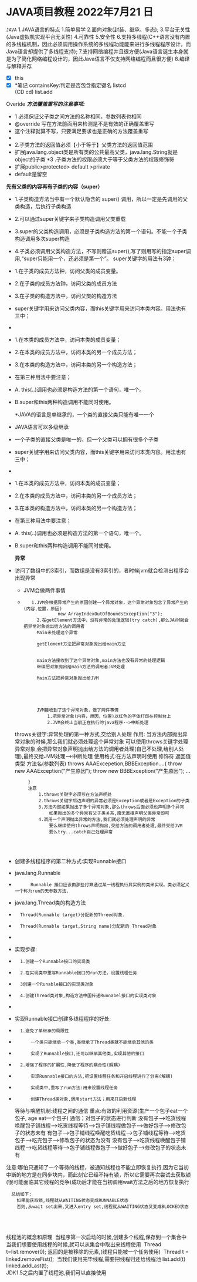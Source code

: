 # JAVA项目教程 2022年7月21 日
   `JAVA` 
   1.JAVA语言的特点
    1.简单易学
    2.面向对象(封装、继承、多态);
    3.平台无关性(Java虚拟机实现平台无关性)
    4.可靠性
    5.安全性
    6.支持多线程(C++语言没有内置的多线程机制，因此必须调用操作系统的多线程功能能来进行多线程程序设计，而Java语言却提供了多线程支持);
    7.支持网络编程并且很方便(Java语言诞生本身就是为了简化网络编程设计的，因此Java语言不仅支持网络编程而且很方便)
    8.编译与解释并存

   























   

   

   

- [x] this
- [x]
  *笔记
  containsKey:判定是否包含指定键名
  <cd> listcd  
  (CD cd)
  list.add

Overide
**_方法覆盖重写的注意事项:_**
* 1 必须保证父子类之间方法的名称相同，参数列表也相同
* @override 写在方法前面用来检测是不是有效的正确覆盖重写
* 这个注释就算不写，只要满足要求也是正确的方法覆盖重写
*
* 2.子类方法的返回值必须【小于等于】父类方法的返回值范围
* 扩展java.lang.object类是所有类的公共最高父类，java.lang.String就是object的子类
*3 .子类方法的权限必须大于等于父类方法的权限修饰符
* 扩展public>protected> default >private
* default是留空


**先有父类的内容再有子类的内容（super）**
  * 1.子类构造方法当中有一个默认隐含的 super() 调用，所以一定是先调用的父类构造，后执行子类构造
  * 2.可以通过super关键字来子类构造调用父类重载
  * 3.super的父类构造调用，必须是子类构造方法的第一个语句。不能一个子类构造调用多次super构造
  * 4.子类必须调用父类构造方法，不写则赠送super(),写了则用写的指定super调用,“super只能用一个，还必须是第一个”。
      super关键字的用法有3钟；
  * 1.在子类的成员方法钟，访问父类的成员变量。
  * 2.在子类的成员方法钟，访问父类的成员方法
  * 3.在子类的构造方法中，访问父类的构造方法
  * super关键字用来访问父类内容，而this关键字用来访问本类内容。用法也有三中；
 *
 * 1.在本类的成员方法中，访问本类的成员变量；
 * 2.在本类的成员方法中，访问本类的另一个成员方法；
 * 3.在本类的构造方法中，访问本类的另一个构造方法；
 * 在第三种用法中要注意；
 *   A. this(..)调用也必须是构造方法的第一个语句，唯一个。
 *   B.super和this两种构造调用不能同时使用。

 		*JAVA的语言是单继承的，一个类的直接父类只能有唯一一个
 * JAVA语言可以多级继承
 * 一个子类的直接父类是唯一的，但一个父类可以拥有很多个子类
 * super关键字用来访问父类内容，而this关键字用来访问本类内容。用法也有三中；
 *
 * 1.在本类的成员方法中，访问本类的成员变量；
 * 2.在本类的成员方法中，访问本类的另一个成员方法；
 * 3.在本类的构造方法中，访问本类的另一个构造方法；
  * 在第三种用法中要注意；
 *   A. this(..)调用也必须是构造方法的第一个语句，唯一个。
 *   B.super和this两种构造调用不能同时使用。


        **异常**

  * 访问了数组中的3索引，而数组是没有3索引的，者时候jvm就会检测出程序会出现异常
      * JVM会做两件事情
      * 
               1.JVM会根据异常产生的原因创建一个异常对象，这个异常对象包含了异常产生的(内容,位置，原因)
                         new ArrayIndexOutOfBoundsException("3");
                 2.在getElement方法中，没有异常的处理逻辑(try catch),那么JAVM就会把异常对象抛出给方法的调用者
                 Main来处理这个异常
                 
                 getElement方法把异常对象抛出给main方法
      
      
                 main方法接收到了这个异常对象,main方法也没有异常的处理逻辑
                 继续把对象抛出给main方法的调用者JVM处理
           
                 Main方法把异常对象抛出给JVM
      
       
      
      
      
                 JVM接收到了这个异常对象，做了两件事情
                     1.把异常对象(内容，原因，位置)以红色的字体打印在控制台上
                     2.JVM会终止当前正在执行的java程序-->中断处理
      
      
      
      throws关键字:异常处理的第一种方式,交给别人处理
         作用:
             当方法内部抛出异常对象的时候,那么我们就必须处理这个异常对象
             可以使用throws关键字处理异常对象,会把异常对象声明抛出给方法的调用者处理(自己不处理,给别人处理),最终交给JVM处理-->中断处理
         使用格式:在方法声明时使用
             修饰符 返回值类型 方法名(参数列表) throws AAAExcepetion,BBBException....{
                 throw new AAAException("产生原因");
                 throw new BBBException("产生原因");
                 ...
      
             }
             注意
                 1.throws关键字必须写在方法声明处
                 2.throws关键字后边声明的异常必须是Exception或者是Exception的子类
                 3.方法内部如果抛出了多个异常对象,那么throws后面必须也声明多个异常
                     如果抛出的多个异常有父子类关系,南无直接声明父类异常即可
                 4.调用一个声明抛出异常的方法,我们就必须处理声明的异常
                     要么继续使用throws声明抛出,交给方法的调用者处理,最终交给JVM
                     要么try...catch自己处理异常
      
      
      ​               
      ​           

  <Html>                   

*   创建多线程程序的第二种方式:实现Runnable接口

*   java.lang.Runnable
*           Runnable 接口应该由那些打算通过某一线程执行其实例的类来实现。类必须定义一个称为run的无参数方法.
*   java.lang.Thread类的构造方法
*       Thread(Runnable target)分配新的Threed对象.
*       Thread(Runnable target,String name)分配新的 Thread对象
*
*   实现步骤:
*       1.创建一个Runnable接口的实现类
*       2.在实现类中重写Runnable接口的run方法，设置线程任务
*       3创建一个Runable接口的实现类对象
*       4.创建Thread类对象,构造方法中国传递Runnabel接口的实现类对象
*
*   实现Runnable接口创建多线程程序的好处:
*       1.避免了单继承的局限性
*           一个类只能继承一个类,类继承了Thread类就不能继承其他的类
*           实现了Runnable接口,还可以继承其他类,实现其他的接口
*       2.增强了程序的扩展性,降低了程序的耦合性(解耦)
*           实现Runnable接口的方法,把设置线程任务和开启线程进行了分离(解耦)
*           实现类中,重写了run方法:用来设置线程任务
*           创建Thread类对象,调用start方法；用来开启新线程




    等待与唤醒机制:线程之间的通信
    重点:有效的利用资源(生产一个包子eat一个包子, age eat一个包子)
    通信；对包子的状态进行判断
              没有包子-->吃货线程唤醒包子铺线程-->吃货线程等待-->包子铺线程做包子-->做好包子-->修改包子的状态未有
              有包子-->包子铺线程唤醒吃货线程-->包子铺线程等待-->吃货包子-->吃完包子-->修改包子的状态为没有
              没有包子-->吃货线程唤醒包子铺线程-->吃货线程等待-->包子铺线程做包子-->做好包子-->修改包子的状态未有


​        注意:哪怕只通知了一个等待的线程，被通知线程也不能立即恢复执行,因为它当初中断的地方是在同步块内，而此刻
​        它已经不持有锁，所以它需要再次尝试去获取锁(很可能面临其它线程的竞争)成功后才能在当初调用wait方法之后的地方恢复执行
​        

      总结如下:  
        如果能获取锁,线程就从WAITING状态变成RUNNABLE状态
        否则,从wait set出来,又进入entry set,线程就从WAITING状态又变成BLOCKED状态


​        
​        
​        
​        线程池的概念和原理
​        当程序第一次启动的时候,创建多个线程,保存到一个集合中
​        当我们想要使用线程的时候,就可以从集合中取出来线程使用
​        Thread t=list.remove(0); 返回的是被移除的元素,(线程只能被一个任务使用)
​        Thread t = linked.removeFist();
​        当我们使用完毕线程,需要把线程归还给线程池
​        list.add(t)
​        linked.addLast(t);
​        
        JDK1.5之后内置了线程池,我们可以直接使用

<HTML>
